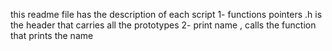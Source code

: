 this readme file has the description of each script
1- functions pointers .h is the header that carries all the prototypes
2- print name , calls the function that prints the name
